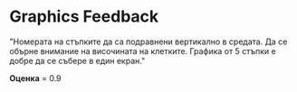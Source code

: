 
# Graphics Feedback #
"Номерата на стъпките да са подравнени вертикално в средата.
Да се обърне внимание на височината на клетките. Графика от 5 стъпки е добре да се събере в един екран."

**Оценка** = 0.9
